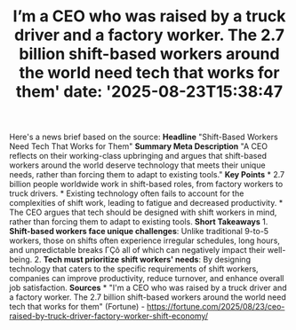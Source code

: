 ﻿---
title: "I’m a CEO who was raised by a truck driver and a factory worker. The 2.7 billion shift-based workers around the world need tech that works for them'
date: '2025-08-23T15:38:47"
category: "Markets"
summary: ""
slug: "im a ceo who was raised by a truck driver and a factory work"
source_urls:
  - "https://fortune.com/2025/08/23/ceo-raised-by-truck-driver-factory-worker-shift-economy/"
seo:
  title: "I’m a CEO who was raised by a truck driver and a factory worker. The 2.7 billion shift-based workers around the world need tech that works for them | Hash n Hedge'
  description: '"
  keywords: ["news", "markets", "brief"]
---
Here's a news brief based on the source:  **Headline** "Shift-Based Workers Need Tech That Works for Them"  **Summary Meta Description** "A CEO reflects on their working-class upbringing and argues that shift-based workers around the world deserve technology that meets their unique needs, rather than forcing them to adapt to existing tools."  **Key Points**  * 2.7 billion people worldwide work in shift-based roles, from factory workers to truck drivers. * Existing technology often fails to account for the complexities of shift work, leading to fatigue and decreased productivity. * The CEO argues that tech should be designed with shift workers in mind, rather than forcing them to adapt to existing tools.  **Short Takeaways**  1. **Shift-based workers face unique challenges**: Unlike traditional 9-to-5 workers, those on shifts often experience irregular schedules, long hours, and unpredictable breaks ΓÇô all of which can negatively impact their well-being. 2. **Tech must prioritize shift workers' needs**: By designing technology that caters to the specific requirements of shift workers, companies can improve productivity, reduce turnover, and enhance overall job satisfaction.  **Sources** * "I'm a CEO who was raised by a truck driver and a factory worker. The 2.7 billion shift-based workers around the world need tech that works for them" (Fortune) - https://fortune.com/2025/08/23/ceo-raised-by-truck-driver-factory-worker-shift-economy/ 
